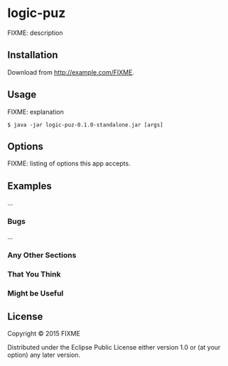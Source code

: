 # logic-puz

FIXME: description

## Installation

Download from http://example.com/FIXME.

## Usage

FIXME: explanation

    $ java -jar logic-puz-0.1.0-standalone.jar [args]

## Options

FIXME: listing of options this app accepts.

## Examples

...

### Bugs

...

### Any Other Sections
### That You Think
### Might be Useful

## License

Copyright © 2015 FIXME

Distributed under the Eclipse Public License either version 1.0 or (at
your option) any later version.
